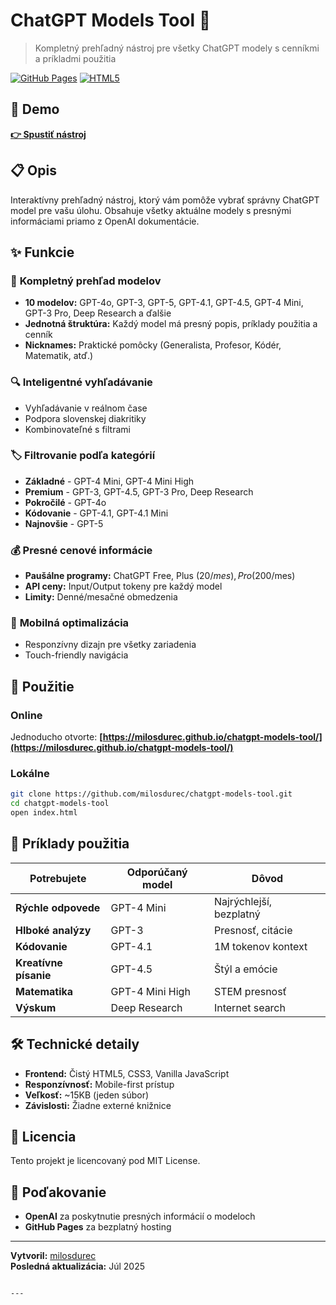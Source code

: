 # ChatGPT Models Tool 🤖

> Kompletný prehľadný nástroj pre všetky ChatGPT modely s cenníkmi a príkladmi použitia

[![GitHub Pages](https://img.shields.io/badge/GitHub-Pages-blue?logo=github)](https://milosdurec.github.io/chatgpt-models-tool/)
[![HTML5](https://img.shields.io/badge/HTML5-E34F26?logo=html5&logoColor=white)](https://developer.mozilla.org/en-US/docs/Web/HTML)

## 🔗 Demo

**[👉 Spustiť nástroj](https://milosdurec.github.io/chatgpt-models-tool/)**

## 📋 Opis

Interaktívny prehľadný nástroj, ktorý vám pomôže vybrať správny ChatGPT model pre vašu úlohu. Obsahuje všetky aktuálne modely s presnými informáciami priamo z OpenAI dokumentácie.

## ✨ Funkcie

### 🎯 **Kompletný prehľad modelov**
- **10 modelov:** GPT-4o, GPT-3, GPT-5, GPT-4.1, GPT-4.5, GPT-4 Mini, GPT-3 Pro, Deep Research a ďalšie
- **Jednotná štruktúra:** Každý model má presný popis, príklady použitia a cenník
- **Nicknames:** Praktické pomôcky (Generalista, Profesor, Kódér, Matematik, atď.)

### 🔍 **Inteligentné vyhľadávanie**
- Vyhľadávanie v reálnom čase
- Podpora slovenskej diakritiky
- Kombinovateľné s filtrami

### 🏷️ **Filtrovanie podľa kategórií**
- **Základné** - GPT-4 Mini, GPT-4 Mini High
- **Premium** - GPT-3, GPT-4.5, GPT-3 Pro, Deep Research  
- **Pokročilé** - GPT-4o
- **Kódovanie** - GPT-4.1, GPT-4.1 Mini
- **Najnovšie** - GPT-5

### 💰 **Presné cenové informácie**
- **Paušálne programy:** ChatGPT Free, Plus ($20/mes), Pro ($200/mes)
- **API ceny:** Input/Output tokeny pre každý model
- **Limity:** Denné/mesačné obmedzenia

### 📱 **Mobilná optimalizácia**
- Responzívny dizajn pre všetky zariadenia
- Touch-friendly navigácia

## 🚀 Použitie

### Online
Jednoducho otvorte: **[https://milosdurec.github.io/chatgpt-models-tool/](https://milosdurec.github.io/chatgpt-models-tool/)**

### Lokálne
```bash
git clone https://github.com/milosdurec/chatgpt-models-tool.git
cd chatgpt-models-tool
open index.html
```

## 🎯 Príklady použitia

| Potrebujete | Odporúčaný model | Dôvod |
|-------------|------------------|-------|
| **Rýchle odpovede** | GPT-4 Mini | Najrýchlejší, bezplatný |
| **Hlboké analýzy** | GPT-3 | Presnosť, citácie |
| **Kódovanie** | GPT-4.1 | 1M tokenov kontext |
| **Kreatívne písanie** | GPT-4.5 | Štýl a emócie |
| **Matematika** | GPT-4 Mini High | STEM presnosť |
| **Výskum** | Deep Research | Internet search |

## 🛠️ Technické detaily

- **Frontend:** Čistý HTML5, CSS3, Vanilla JavaScript
- **Responzívnosť:** Mobile-first prístup
- **Veľkosť:** ~15KB (jeden súbor)
- **Závislosti:** Žiadne externé knižnice

## 📄 Licencia

Tento projekt je licencovaný pod MIT License.

## 🙏 Poďakovanie

- **OpenAI** za poskytnutie presných informácií o modeloch
- **GitHub Pages** za bezplatný hosting

---

**Vytvoril:** [milosdurec](https://github.com/milosdurec)  
**Posledná aktualizácia:** Júl 2025
```

---
